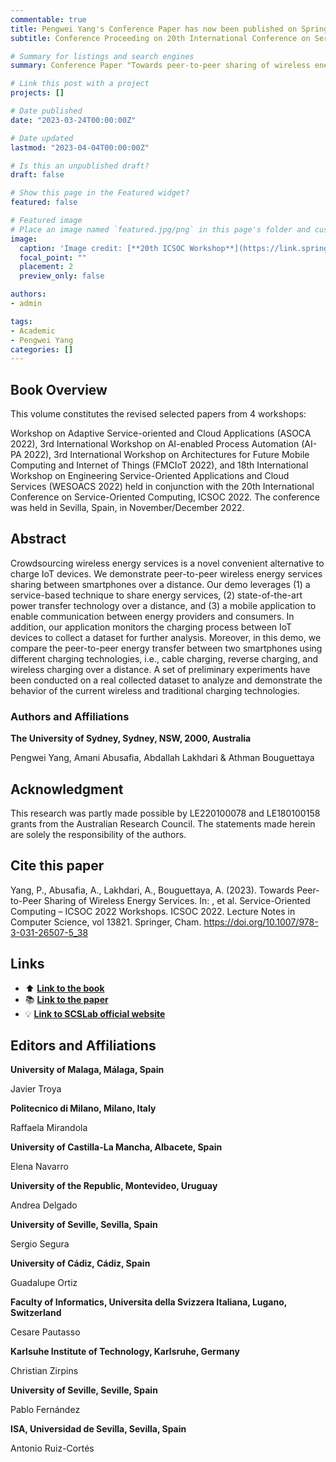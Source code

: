 ```yaml
---
commentable: true
title: Pengwei Yang's Conference Paper has now been published on Springer Nature.
subtitle: Conference Proceeding on 20th International Conference on Service-Oriented Computing.

# Summary for listings and search engines
summary: Conference Paper "Towards peer-to-peer sharing of wireless energy services" has now been published by Springer Nature.

# Link this post with a project
projects: []

# Date published
date: "2023-03-24T00:00:00Z"

# Date updated
lastmod: "2023-04-04T00:00:00Z"

# Is this an unpublished draft?
draft: false

# Show this page in the Featured widget?
featured: false

# Featured image
# Place an image named `featured.jpg/png` in this page's folder and customize its options here.
image:
  caption: 'Image credit: [**20th ICSOC Workshop**](https://link.springer.com/book/10.1007/978-3-031-26507-5)'
  focal_point: ""
  placement: 2
  preview_only: false

authors:
- admin

tags:
- Academic
- Pengwei Yang
categories: []
---
```


## Book Overview

This volume constitutes the revised selected papers from 4 workshops: 

Workshop on Adaptive Service-oriented and Cloud Applications (ASOCA 2022), 3rd International Workshop on AI-enabled Process Automation (AI-PA 2022),  3rd International Workshop on Architectures for Future Mobile Computing and Internet of Things (FMCIoT 2022), and 18th International Workshop on Engineering Service-Oriented Applications and Cloud Services (WESOACS 2022) held in conjunction with the 20th International Conference on Service-Oriented Computing, ICSOC 2022. The conference was held in Sevilla, Spain, in November/December 2022.

## Abstract

Crowdsourcing wireless energy services is a novel convenient alternative to charge IoT devices. We demonstrate peer-to-peer wireless energy services sharing between smartphones over a distance. Our demo leverages (1) a service-based technique to share energy services, (2) state-of-the-art power transfer technology over a distance, and (3) a mobile application to enable communication between energy providers and consumers. In addition, our application monitors the charging process between IoT devices to collect a dataset for further analysis. Moreover, in this demo, we compare the peer-to-peer energy transfer between two smartphones using different charging technologies, i.e., cable charging, reverse charging, and wireless charging over a distance. A set of preliminary experiments have been conducted on a real collected dataset to analyze and demonstrate the behavior of the current wireless and traditional charging technologies.

### Authors and Affiliations

**The University of Sydney, Sydney, NSW, 2000, Australia**

Pengwei Yang, Amani Abusafia, Abdallah Lakhdari & Athman Bouguettaya

## Acknowledgment

This research was partly made possible by LE220100078 and LE180100158 grants from the Australian Research Council. The statements made herein are solely the responsibility of the authors.

## Cite this paper

Yang, P., Abusafia, A., Lakhdari, A., Bouguettaya, A. (2023). Towards Peer-to-Peer Sharing of Wireless Energy Services. In: , et al. Service-Oriented Computing – ICSOC 2022 Workshops. ICSOC 2022. Lecture Notes in Computer Science, vol 13821. Springer, Cham. https://doi.org/10.1007/978-3-031-26507-5_38

## Links

- ⬆️ [**Link to the book**](https://link.springer.com/book/10.1007/978-3-031-26507-5)
- 📚 [**Link to the paper**](https://doi.org/10.1007/978-3-031-26507-5_38)
- 💡 [**Link to SCSLab official website**](http://scslab.net/)

## Editors and Affiliations

**University of Malaga, Málaga, Spain**

Javier Troya

**Politecnico di Milano, Milano, Italy**

Raffaela Mirandola

**University of Castilla-La Mancha, Albacete, Spain**

Elena Navarro

**University of the Republic, Montevideo, Uruguay**

Andrea Delgado

**University of Seville, Sevilla, Spain**

Sergio Segura

**University of Cádiz, Cádiz, Spain**

Guadalupe Ortiz

**Faculty of Informatics, Universita della Svizzera Italiana, Lugano, Switzerland**

Cesare Pautasso

**Karlsuhe Institute of Technology, Karlsruhe, Germany**

Christian Zirpins

**University of Seville, Seville, Spain**

Pablo Fernández

**ISA, Universidad de Sevilla, Sevilla, Spain**

Antonio Ruiz-Cortés

